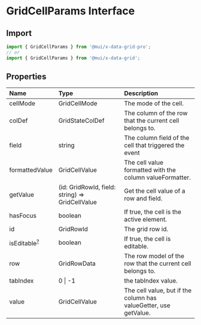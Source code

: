 # GridCellParams Interface

<p class="description"></p>

## Import

```js
import { GridCellParams } from '@mui/x-data-grid-pro';
// or
import { GridCellParams } from '@mui/x-data-grid';
```

## Properties

| Name                                                                                         | Type                                                                              | Description                                                      |
| :------------------------------------------------------------------------------------------- | :-------------------------------------------------------------------------------- | :--------------------------------------------------------------- |
| <span class="prop-name">cellMode</span>                                                      | <span class="prop-type">GridCellMode</span>                                       | The mode of the cell.                                            |
| <span class="prop-name">colDef</span>                                                        | <span class="prop-type">GridStateColDef</span>                                    | The column of the row that the current cell belongs to.          |
| <span class="prop-name">field</span>                                                         | <span class="prop-type">string</span>                                             | The column field of the cell that triggered the event            |
| <span class="prop-name">formattedValue</span>                                                | <span class="prop-type">GridCellValue</span>                                      | The cell value formatted with the column valueFormatter.         |
| <span class="prop-name">getValue</span>                                                      | <span class="prop-type">(id: GridRowId, field: string) =&gt; GridCellValue</span> | Get the cell value of a row and field.                           |
| <span class="prop-name">hasFocus</span>                                                      | <span class="prop-type">boolean</span>                                            | If true, the cell is the active element.                         |
| <span class="prop-name">id</span>                                                            | <span class="prop-type">GridRowId</span>                                          | The grid row id.                                                 |
| <span class="prop-name optional">isEditable<sup><abbr title="optional">?</abbr></sup></span> | <span class="prop-type">boolean</span>                                            | If true, the cell is editable.                                   |
| <span class="prop-name">row</span>                                                           | <span class="prop-type">GridRowData</span>                                        | The row model of the row that the current cell belongs to.       |
| <span class="prop-name">tabIndex</span>                                                      | <span class="prop-type">0 \| -1</span>                                            | the tabIndex value.                                              |
| <span class="prop-name">value</span>                                                         | <span class="prop-type">GridCellValue</span>                                      | The cell value, but if the column has valueGetter, use getValue. |
